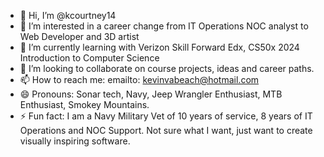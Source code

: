 - 👋 Hi, I’m @kcourtney14
- 👀 I’m interested in a career change from IT Operations NOC analyst to Web Developer and 3D artist
- 🌱 I’m currently learning with Verizon Skill Forward Edx, CS50x 2024 Introduction to Computer Science
- 💞️ I’m looking to collaborate on course projects, ideas and career paths. 
- 📫 How to reach me: emailto: kevinvabeach@hotmail.com
- 😄 Pronouns: Sonar tech, Navy, Jeep Wrangler Enthusiast, MTB Enthusiast, Smokey Mountains.
- ⚡ Fun fact: I am a Navy Military Vet of 10 years of service, 8 years of IT Operations and NOC Support. Not sure what I want, just want to create visually inspiring software.

<!---
kcourtney14/kcourtney14 is a ✨ special ✨ repository because its `README.md` (this file) appears on your GitHub profile.
You can click the Preview link to take a look at your changes.
--->
